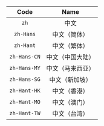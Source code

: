 | Code             | Name                  |
|:-----------:|:--------------:|
| `zh`                | 中文                   |
| `zh-Hans`       | 中文（简体）       |
| `zh-Hant`        | 中文（繁体）      |
| `zh-Hans-CN` | 中文（中国大陆）|
| `zh-Hans-MY` | 中文（马来西亚）|
| `zh-Hans-SG` | 中文（新加坡）   |
| `zh-Hant-HK` | 中文（香港）      |
| `zh-Hant-MO` | 中文（澳门）     |
| `zh-Hant-TW` | 中文（台湾）     |